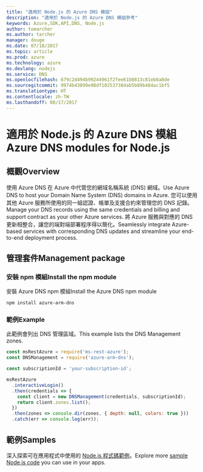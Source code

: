 ```yaml
---
title: "適用於 Node.js 的 Azure DNS 模組"
description: "適用於 Node.js 的 Azure DNS 模組參考"
keywords: Azure,SDK,API,DNS, Node.js
author: tomarcher
ms.author: tarcher
manager: douge
ms.date: 07/18/2017
ms.topic: article
ms.prod: azure
ms.technology: azure
ms.devlang: nodejs
ms.service: DNS
ms.openlocfilehash: 679c2d494b99244961f2fee61b0813c81eb8a8de
ms.sourcegitcommit: 9974b43899e98df10253738dab5b09b484ac1bf5
ms.translationtype: HT
ms.contentlocale: zh-TW
ms.lasthandoff: 08/17/2017
---
```

# <a name="azure-dns-modules-for-nodejs"></a><span data-ttu-id="c389f-104">適用於 Node.js 的 Azure DNS 模組</span><span class="sxs-lookup"><span data-stu-id="c389f-104">Azure DNS modules for Node.js</span></span>

## <a name="overview"></a><span data-ttu-id="c389f-105">概觀</span><span class="sxs-lookup"><span data-stu-id="c389f-105">Overview</span></span>

<span data-ttu-id="c389f-106">使用 Azure DNS 在 Azure 中代管您的網域名稱系統 (DNS) 網域。</span><span class="sxs-lookup"><span data-stu-id="c389f-106">Use Azure DNS to host your Domain Name System (DNS) domains in Azure.</span></span> <span data-ttu-id="c389f-107">您可以使用其他 Azure 服務所使用的同一組認證、帳單及支援合約來管理您的 DNS 記錄。</span><span class="sxs-lookup"><span data-stu-id="c389f-107">Manage your DNS records using the same credentials and billing and support contract as your other Azure services.</span></span> <span data-ttu-id="c389f-108">將 Azure 服務與對應的 DNS 更新相整合，讓您的端對端部署程序得以簡化。</span><span class="sxs-lookup"><span data-stu-id="c389f-108">Seamlessly integrate Azure-based services with corresponding DNS updates and streamline your end-to-end deployment process.</span></span>

## <a name="management-package"></a><span data-ttu-id="c389f-109">管理套件</span><span class="sxs-lookup"><span data-stu-id="c389f-109">Management package</span></span>

### <a name="install-the-npm-module"></a><span data-ttu-id="c389f-110">安裝 npm 模組</span><span class="sxs-lookup"><span data-stu-id="c389f-110">Install the npm module</span></span>

<span data-ttu-id="c389f-111">安裝 Azure DNS npm 模組</span><span class="sxs-lookup"><span data-stu-id="c389f-111">Install the Azure DNS npm module</span></span>

```bash
npm install azure-arm-dns
```

### <a name="example"></a><span data-ttu-id="c389f-112">範例</span><span class="sxs-lookup"><span data-stu-id="c389f-112">Example</span></span>

<span data-ttu-id="c389f-113">此範例會列出 DNS 管理區域。</span><span class="sxs-lookup"><span data-stu-id="c389f-113">This example lists the DNS Management zones.</span></span>

```javascript
const msRestAzure = require('ms-rest-azure');
const DNSManagement = require('azure-arm-dns');

const subscriptionId = 'your-subscription-id';

msRestAzure
  .interactiveLogin()
  .then(credentials => {
    const client = new DNSManagement(credentials, subscriptionId);
    return client.zones.list();
  })
  .then(zones => console.dir(zones, { depth: null, colors: true }))
  .catch(err => console.log(err));
```

## <a name="samples"></a><span data-ttu-id="c389f-114">範例</span><span class="sxs-lookup"><span data-stu-id="c389f-114">Samples</span></span>

<span data-ttu-id="c389f-115">深入探索可在應用程式中使用的 [Node.js 程式碼範例](https://azure.microsoft.com/resources/samples/?platform=nodejs)。</span><span class="sxs-lookup"><span data-stu-id="c389f-115">Explore more [sample Node.js code](https://azure.microsoft.com/resources/samples/?platform=nodejs) you can use in your apps.</span></span>
